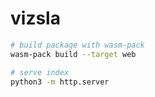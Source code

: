 # vizsla

```zsh
# build package with wasm-pack
wasm-pack build --target web

# serve index
python3 -m http.server
```
